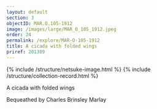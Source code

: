 ```yaml
---
layout: default
section: 3
objectID: MAR.O.105-1912
image: /images/large/MAR_O_105_1912.jpeg
order: 24
permalink: /explore/MAR-O-105-1912
title: A cicada with folded wings
priref: 201389
---
```

{% include /structure/netsuke-image.html %}
{% include /structure/collection-record.html %}

A cicada with folded wings

Bequeathed by Charles Brinsley Marlay
